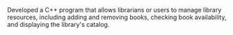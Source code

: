 Developed a C++ program that allows librarians or users to manage 
library resources, including adding and removing books, checking book availability, and 
displaying the library's catalog.
